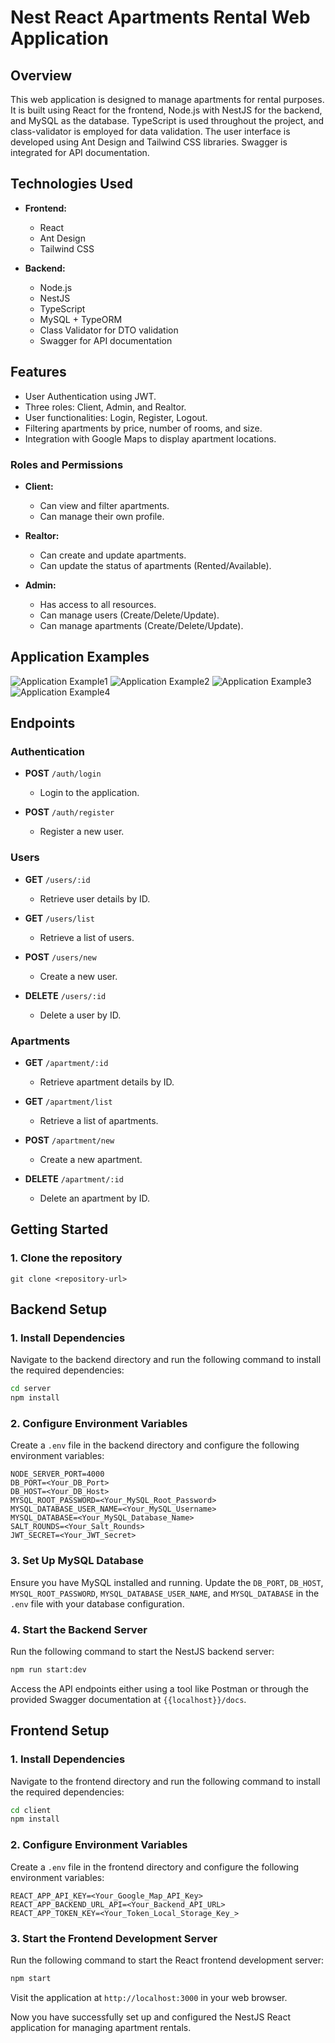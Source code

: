 # Nest React Apartments Rental Web Application

## Overview

This web application is designed to manage apartments for rental purposes. It is built using React for the frontend, Node.js with NestJS for the backend, and MySQL as the database. TypeScript is used throughout the project, and class-validator is employed for data validation. The user interface is developed using Ant Design and Tailwind CSS libraries. Swagger is integrated for API documentation.

## Technologies Used

- **Frontend:**

  - React
  - Ant Design
  - Tailwind CSS

- **Backend:**
  - Node.js
  - NestJS
  - TypeScript
  - MySQL + TypeORM
  - Class Validator for DTO validation
  - Swagger for API documentation

## Features

- User Authentication using JWT.
- Three roles: Client, Admin, and Realtor.
- User functionalities: Login, Register, Logout.
- Filtering apartments by price, number of rooms, and size.
- Integration with Google Maps to display apartment locations.

### Roles and Permissions

- **Client:**

  - Can view and filter apartments.
  - Can manage their own profile.

- **Realtor:**

  - Can create and update apartments.
  - Can update the status of apartments (Rented/Available).

- **Admin:**
  - Has access to all resources.
  - Can manage users (Create/Delete/Update).
  - Can manage apartments (Create/Delete/Update).

## Application Examples

![Application Example1](/img/1.jpg)
![Application Example2](/img/2.jpg)
![Application Example3](/img/3.jpg)
![Application Example4](/img/4.jpg)

## Endpoints

### Authentication

- **POST** `/auth/login`

  - Login to the application.

- **POST** `/auth/register`
  - Register a new user.

### Users

- **GET** `/users/:id`

  - Retrieve user details by ID.

- **GET** `/users/list`

  - Retrieve a list of users.

- **POST** `/users/new`

  - Create a new user.

- **DELETE** `/users/:id`
  - Delete a user by ID.

### Apartments

- **GET** `/apartment/:id`

  - Retrieve apartment details by ID.

- **GET** `/apartment/list`

  - Retrieve a list of apartments.

- **POST** `/apartment/new`

  - Create a new apartment.

- **DELETE** `/apartment/:id`
  - Delete an apartment by ID.

## Getting Started

### 1. Clone the repository

```
git clone <repository-url>
```

## Backend Setup

### 1. Install Dependencies

Navigate to the backend directory and run the following command to install the required dependencies:

```bash
cd server
npm install
```

### 2. Configure Environment Variables

Create a `.env` file in the backend directory and configure the following environment variables:

```env
NODE_SERVER_PORT=4000
DB_PORT=<Your_DB_Port>
DB_HOST=<Your_DB_Host>
MYSQL_ROOT_PASSWORD=<Your_MySQL_Root_Password>
MYSQL_DATABASE_USER_NAME=<Your_MySQL_Username>
MYSQL_DATABASE=<Your_MySQL_Database_Name>
SALT_ROUNDS=<Your_Salt_Rounds>
JWT_SECRET=<Your_JWT_Secret>
```

### 3. Set Up MySQL Database

Ensure you have MySQL installed and running. Update the `DB_PORT`, `DB_HOST`, `MYSQL_ROOT_PASSWORD`, `MYSQL_DATABASE_USER_NAME`, and `MYSQL_DATABASE` in the `.env` file with your database configuration.

### 4. Start the Backend Server

Run the following command to start the NestJS backend server:

```bash
npm run start:dev
```

Access the API endpoints either using a tool like Postman or through the provided Swagger documentation at `{{localhost}}/docs`.

## Frontend Setup

### 1. Install Dependencies

Navigate to the frontend directory and run the following command to install the required dependencies:

```bash
cd client
npm install
```

### 2. Configure Environment Variables

Create a `.env` file in the frontend directory and configure the following environment variables:

```env
REACT_APP_API_KEY=<Your_Google_Map_API_Key>
REACT_APP_BACKEND_URL_API=<Your_Backend_API_URL>
REACT_APP_TOKEN_KEY=<Your_Token_Local_Storage_Key_>
```

### 3. Start the Frontend Development Server

Run the following command to start the React frontend development server:

```bash
npm start
```

Visit the application at `http://localhost:3000` in your web browser.

Now you have successfully set up and configured the NestJS React application for managing apartment rentals.

